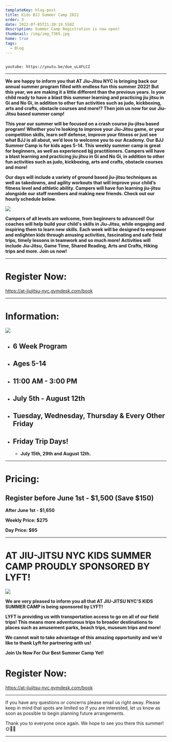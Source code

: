 ```yaml
---
templateKey: blog-post
title: Kids BJJ Summer Camp 2022
order: 3
date: 2022-07-05T21:20:19.558Z
description: Summer Camp Registration is now open!
thumbnail: /img/img_7365.jpg
home: true
tags:
  - Blog
---
```

![]()

`youtube: https://youtu.be/due_uL4FLCI`

- - -

**We are happy to inform you that AT Jiu-Jitsu NYC is bringing back our annual summer program filled with endless fun this summer 2022! But this year, we are making it a little different than the previous years. Is your child ready to have a blast this summer learning and practicing jiu jitsu in Gi and No Gi, in addition to other fun activities such as judo, kickboxing, arts and crafts, obstacle courses and more!? Then join us now for our Jiu-Jitsu based summer camp!** 

**This year our summer will be focused on a crash course jiu-jitsu based program! Whether you’re looking to improve your Jiu-Jitsu game, or your competition skills, learn self defense, improve your fitness or just see what BJJ is all about, we’d love to welcome you to our Academy. Our BJJ Summer Camp is for kids ages 5-14. This weekly summer camp is great for beginners, as well as experienced bjj practitioners. Campers will have a blast learning and practicing jiu jitsu in Gi and No Gi, in addition to other fun activities such as judo, kickboxing, arts and crafts, obstacle courses and more!**

**Our days will include a variety of ground based jiu-jitsu techniques as well as takedowns, and agility workouts that will improve your child’s fitness level and athletic ability. Campers will have fun learning jiu-jitsu alongside our staff members and making new friends. Check out our hourly schedule below.**

![](/img/summer-camp-schedule-.jpg)

**Campers of all levels are welcome, from beginners to advanced! Our coaches will help build your child's skills in Jiu-Jitsu, while engaging and inspiring them to learn new skills. Each week will be designed to empower and enlighten kids through amusing activities, fascinating and safe field trips, timely lessons in teamwork and so much more! Activities will include Jiu-Jitsu, Game Time, Shared Reading, Arts and Crafts, Hiking trips and more. Join us now!**

- - -

# **Register Now:**

<https://at-jiujitsu-nyc.gymdesk.com/book>

- - -

# Information:

![](/img/adult-poster-jan-2021.jpg)

* ## **6 Week Program**
* ## **Ages 5-14**
* ## **11:00 AM - 3:00 PM**
* ## **July 5th - August 12th**
* ## **Tuesday, Wednesday, Thursday & Every Other Friday**
* ## Friday Trip Days!
  * **July 15th, 29th and August 12th.**

- - -

# Pricing:

## **Register before June 1st - $1,500 (Save $150)**

**After June 1st - $1,650**

**Weekly Price: $275**

**Day Price: $95**

- - -

# AT JIU-JITSU NYC KIDS SUMMER CAMP PROUDLY SPONSORED BY LYFT!

![](/img/lyft-logo-collab.jpg)

**We are very pleased to inform you all that AT JIU-JITSU NYC'S KIDS SUMMER CAMP is being sponsored by LYFT!**

**LYFT is providing us with transportation access to go on all of our field trips! This means more adventurous trips to broader destinations to places such as amusement parks, beach trips, museum trips and more!**

**We cannot wait to take advantage of this amazing opportunity and we'd like to thank Lyft for partnering with us!**

**Join Us Now For Our Best Summer Camp Yet!**

# Register Now:

<https://at-jiujitsu-nyc.gymdesk.com/book>

- - -

If you have any questions or concerns please email us right away. Please keep in mind that spots are limited so if you are interested, let us know as soon as possible to begin planning future arrangements.

Thank you to everyone once again. We hope to see you there this summer!🌞🌈🌺

- - -
